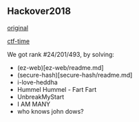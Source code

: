 ## Hackover2018

[original](https://ctf.hackover.de/)

[ctf-time](https://ctftime.org/event/689)

We got rank #24/201/493, by solving:
* (ez-web)[ez-web/readme.md]
* (secure-hash)[secure-hash/readme.md]
* i-love-heddha
* Hummel Hummel - Fart Fart
* UnbreakMyStart
* I AM MANY
* who knows john dows?
